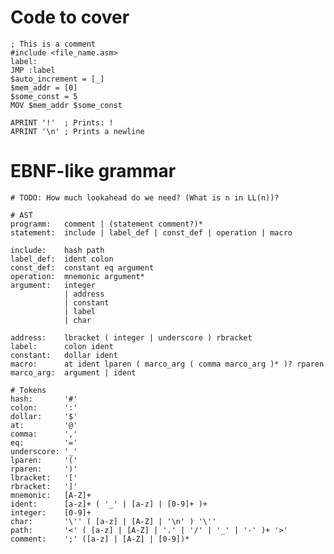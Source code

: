 # Code to cover

    ; This is a comment
    #include <file_name.asm>
    label:
    JMP :label
    $auto_increment = [_]
    $mem_addr = [0]
    $some_const = 5
    MOV $mem_addr $some_const

    APRINT '!'  ; Prints: !
    APRINT '\n' ; Prints a newline

# EBNF-like grammar
    # TODO: How much lookahead do we need? (What is n in LL(n))?

    # AST
    programm:   comment | (statement comment?)*
    statement:  include | label_def | const_def | operation | macro

    include:    hash path
    label_def:  ident colon
    const_def:  constant eq argument
    operation:  mnemonic argument*
    argument:   integer
                | address
                | constant
                | label
                | char

    address:    lbracket ( integer | underscore ) rbracket
    label:      colon ident
    constant:   dollar ident
    macro:      at ident lparen ( marco_arg ( comma marco_arg )* )? rparen
    marco_arg:  argument | ident

    # Tokens
    hash:       '#'
    colon:      ':'
    dollar:     '$'
    at:         '@'
    comma:      ','
    eq:         '='
    underscore: '_'
    lparen:     '('
    rparen:     ')'
    lbracket:   '['
    rbracket:   ']'
    mnemonic:   [A-Z]+
    ident:      [a-z]+ ( '_' | [a-z] | [0-9]+ )+
    integer:    [0-9]+
    char:       '\'' ( [a-z] | [A-Z] | '\n' ) '\''
    path:       '<' ( [a-z] | [A-Z] | '.' | '/' | '_' | '-' )+ '>'
    comment:    ';' ([a-z] | [A-Z] | [0-9])*
